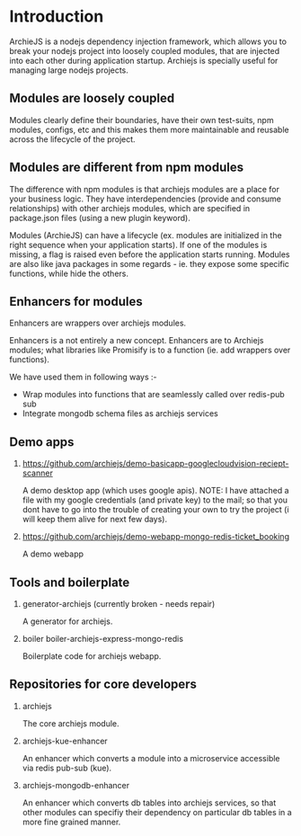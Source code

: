 # Introduction

ArchieJS is a nodejs dependency injection framework, which allows you to break your nodejs project into loosely coupled modules, that are injected into each other during application startup. Archiejs is specially useful for managing large nodejs projects.

## Modules are loosely coupled

Modules clearly define their boundaries, have their own test-suits, npm modules, configs, etc and this makes them more maintainable and reusable across the lifecycle of the project.

## Modules are different from npm modules

The difference with npm modules is that archiejs modules are a place for your business logic. They have interdependencies (provide and consume relationships) with other archiejs modules, which are specified in package.json files (using a new plugin keyword).

Modules (ArchieJS) can have a lifecycle (ex. modules are initialized in the right sequence when your application starts). If one of the modules is missing, a flag is raised even before the application starts running. Modules are also like java packages in some regards - ie. they expose some specific functions, while hide the others.

## Enhancers for modules

Enhancers are wrappers over archiejs modules.

Enhancers is a not entirely a new concept. Enhancers are to Archiejs modules; what libraries like Promisify is to a function (ie. add wrappers over functions).

We have used them in following ways :-

* Wrap modules into functions that are seamlessly called over redis-pub sub
* Integrate mongodb schema files as archiejs services

## Demo apps

1.  https://github.com/archiejs/demo-basicapp-googlecloudvision-reciept-scanner
    
    A demo desktop app (which uses google apis). 
    NOTE: I have attached a file with my google credentials (and private key) to the mail; so that you dont have to go into the trouble of creating your own to try the project (i will keep them alive for next few days).

2. https://github.com/archiejs/demo-webapp-mongo-redis-ticket_booking
    
    A demo webapp


## Tools and boilerplate

1. generator-archiejs (currently broken - needs repair)

   A generator for archiejs.
   
2. boiler boiler-archiejs-express-mongo-redis
   
   Boilerplate code for archiejs webapp.


## Repositories for core developers

1. archiejs

   The core archiejs module.

2. archiejs-kue-enhancer

   An enhancer which converts a module into a microservice accessible via redis pub-sub (kue).

3. archiejs-mongodb-enhancer

   An enhancer which converts db tables into archiejs services, so that other modules can
   specifiy their dependency on particular db tables in a more fine grained manner.

